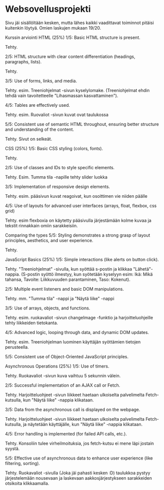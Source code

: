 # Websovellusprojekti

Sivu jäi sisällöltään kesken, mutta lähes kaikki vaadittavat toiminnot pitäisi kuitenkin löytyä. Omien laskujen mukaan 19/20.

Kurssin arviointi 
HTML (25%)
1/5:
Basic HTML structure is present.

Tehty.

2/5:
HTML structure with clear content differentiation (headings, paragraphs, lists).

Tehty.

3/5:
Use of forms, links, and media.

Tehty. esim. Treeniohjelmat -sivun kyselylomake. (Treeniohjelmat ehdin tehdä vain tavoitetteelle "Lihasmassan kasvattaminen").

4/5:
Tables are effectively used.

Tehty. esim. Ruovaliot -sivun kuvat ovat taulukossa 

5/5:
Consistent use of semantic HTML throughout, ensuring better structure and understanding of the content.

Tehty. Sivut on selkeät.

CSS (25%)
1/5:
Basic CSS styling (colors, fonts).

Tehty.

2/5:
Use of classes and IDs to style specific elements.

Tehty. Esim. Tumma tila -napille tehty slider luokka

3/5:
Implementation of responsive design elements.

Tehty. esim. pääsivun kuvat reagoivat, kun osoittimen vie niiden päälle 

4/5:
Use of layouts for advanced user interfaces (arrays, float, flexbox, css grid)

Tehty. esim flexboxia on käytetty pääsivulla järjestämään kolme kuvaa ja tekstit rinnakkain omiin sarakkeisiin.

Comparing the types
5/5:
Styling demonstrates a strong grasp of layout principles, aesthetics, and user experience.

Tehty.

JavaScript Basics (25%)
1/5:
Simple interactions (like alerts on button click).

Tehty. "Treeniohjelmat" -sivulla, kun syöttää s-postin ja klikkaa "Lähetä"-nappia. (S-postin syöttö ilmestyy, kun syötetään kyselyyn esim: Ikä: Mikä tahansa, Tavoite: Liikkuvuuden parantaminen, Taso: Kokenut).

2/5: 
Multiple event listeners and basic DOM manipulations.

Tehty. mm. "Tumma tila" -nappi ja "Näytä liike" -nappi

3/5:
Use of arrays, objects, and functions.

Tehty. esim. ruokavaliot -sivun changeImage -funktio ja harjoitteluohjeille tehty liikkeiden tietokanta.

4/5:
Advanced logic, looping through data, and dynamic DOM updates.

Tehty. esim. Treeniohjelman luominen käyttäjän syöttämien tietojen perusteella.

5/5:
Consistent use of Object-Oriented JavaScript principles.

Asynchronous Operations (25%)
1/5:
Use of timers.

Tehty. Ruokavaliot -sivun kuva vaihtuu 5 sekunnin välein.

2/5:
Successful implementation of an AJAX call or Fetch.

Tehty. Harjoitteluohjeet -sivun liikkeet haetaan ulkoiselta palvelimelta Fetch-kutsulla, kun "Näytä liike" -nappia klikataan.

3/5:
Data from the asynchronous call is displayed on the webpage.

Tehty. Harjoitteluohjeet -sivun liikkeet haetaan ulkoiselta palvelimelta Fetch-kutsulla, ja näytetään käyttäjälle, kun "Näytä liike" -nappia klikataan.

4/5: 
Error handling is implemented (for failed API calls, etc.).

Tehty. Konsoliin tulee virheilmoituksia, jos fetch-kutsu ei mene läpi jostain syystä.

5/5:
Effective use of asynchronous data to enhance user experience (like filtering, sorting).

Tehty. Ruokavaliot -sivulla (Joka jäi pahasti kesken :D) taulukkoa pystyy järjestelemään nousevaan ja laskevaan aakkosjärjestykseen sarakkeiden otsikoita klikkaamalla.